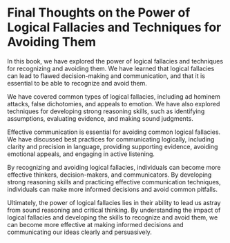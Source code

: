 Final Thoughts on the Power of Logical Fallacies and Techniques for Avoiding Them
=============================================================================================

In this book, we have explored the power of logical fallacies and techniques for recognizing and avoiding them. We have learned that logical fallacies can lead to flawed decision-making and communication, and that it is essential to be able to recognize and avoid them.

We have covered common types of logical fallacies, including ad hominem attacks, false dichotomies, and appeals to emotion. We have also explored techniques for developing strong reasoning skills, such as identifying assumptions, evaluating evidence, and making sound judgments.

Effective communication is essential for avoiding common logical fallacies. We have discussed best practices for communicating logically, including clarity and precision in language, providing supporting evidence, avoiding emotional appeals, and engaging in active listening.

By recognizing and avoiding logical fallacies, individuals can become more effective thinkers, decision-makers, and communicators. By developing strong reasoning skills and practicing effective communication techniques, individuals can make more informed decisions and avoid common pitfalls.

Ultimately, the power of logical fallacies lies in their ability to lead us astray from sound reasoning and critical thinking. By understanding the impact of logical fallacies and developing the skills to recognize and avoid them, we can become more effective at making informed decisions and communicating our ideas clearly and persuasively.
